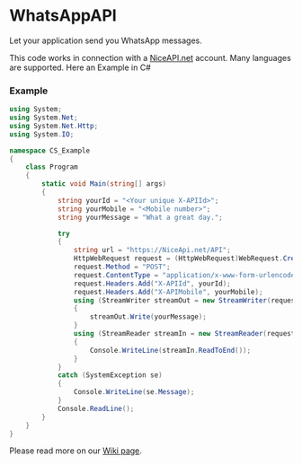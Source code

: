 # WhatsAppAPI
Let your application send you WhatsApp messages.

This code works in connection with a [NiceAPI.net](https://niceapi.net) account.
Many languages are supported. Here an Example in C#

### Example

```cs
using System;
using System.Net;
using System.Net.Http;
using System.IO;

namespace CS_Example
{
    class Program
    {
        static void Main(string[] args)
        {
            string yourId = "<Your unique X-APIId>";
            string yourMobile = "<Mobile number>";
            string yourMessage = "What a great day.";

            try
            {
                string url = "https://NiceApi.net/API";
                HttpWebRequest request = (HttpWebRequest)WebRequest.Create(url);
                request.Method = "POST";
                request.ContentType = "application/x-www-form-urlencoded";
                request.Headers.Add("X-APIId", yourId);
                request.Headers.Add("X-APIMobile", yourMobile);
                using (StreamWriter streamOut = new StreamWriter(request.GetRequestStream()))
                {
                    streamOut.Write(yourMessage);
                }
                using (StreamReader streamIn = new StreamReader(request.GetResponse().GetResponseStream()))
                {
                    Console.WriteLine(streamIn.ReadToEnd());
                }
            }
            catch (SystemException se)
            {
                Console.WriteLine(se.Message);
            }
            Console.ReadLine();
        }
    }
}
```

Please read more on our [Wiki page](../../wiki).

